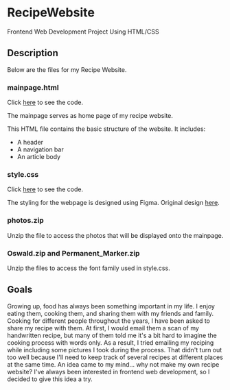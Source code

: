 # RecipeWebsite
Frontend Web Development Project Using HTML/CSS

## Description
Below are the files for my Recipe Website. 

### mainpage.html
Click [here](https://github.com/yolanda10202/RecipeWebsite/blob/main/mainpage.html) to see the code. 

The mainpage serves as home page of my recipe website. 

This HTML file contains the basic structure of the website. It includes:
* A header
* A navigation bar
* An article body

### style.css
Click [here](https://github.com/yolanda10202/RecipeWebsite/blob/main/style.css) to see the code.

The styling for the webpage is designed using Figma. Original design [here](https://www.figma.com/file/2Z2NLDq0zWmKXLYW7igCJs/Cookbook-Website?node-id=0%3A1). 

### photos.zip
Unzip the file to access the photos that will be displayed onto the mainpage.

### Oswald.zip and Permanent_Marker.zip
Unzip the files to access the font family used in style.css.

## Goals
Growing up, food has always been something important in my life. I enjoy eating them, cooking them, and sharing them with my friends and family. Cooking for different people throughout the years, I have been asked to share my recipe with them. At first, I would email them a scan of my handwritten recipe, but many of them told me it's a bit hard to imagine the cooking process with words only. As a result, I tried emailing my reciping while including some pictures I took during the process. That didn't turn out too well because I'll need to keep track of several recipes at different places at the same time.
An idea came to my mind... why not make my own recipe website? I've always been interested in frontend web development, so I decided to give this idea a try. 

